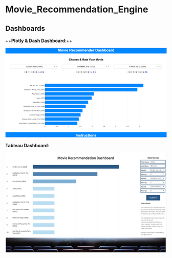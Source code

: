 # Movie_Recommendation_Engine

## Dashboards

++**Plotly & Dash Dashboard**:++

![](ReadMe_Images/Dash2.png)

**Tableau Dashboard**:

![](ReadMe_Images/Dash1.png)
